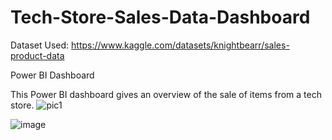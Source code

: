 # Tech-Store-Sales-Data-Dashboard

Dataset Used: https://www.kaggle.com/datasets/knightbearr/sales-product-data

Power BI Dashboard

This Power BI dashboard gives an overview of the sale of items from a tech store.
![pic1](https://user-images.githubusercontent.com/103530379/229964762-e21d66d7-db9f-4c71-b9ac-947a713060c9.png)

![image](https://user-images.githubusercontent.com/103530379/229964877-01e5f84f-fe57-4071-83ed-427c42ccc098.png)
